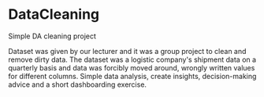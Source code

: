 # DataCleaning
Simple DA cleaning project

Dataset was given by our lecturer and it was a group project to clean and remove dirty data. The dataset was a logistic company's shipment data on a quarterly basis and data was forcibly moved around, wrongly written values for different columns. Simple data analysis, create insights, decision-making advice and a short dashboarding exercise.
